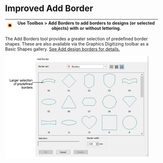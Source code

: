 # Improved Add Border

| ![AddBorder.png](assets/AddBorder.png) | Use Toolbox > Add Borders to add borders to designs (or selected objects) with or without lettering. |
| -------------------------------------- | ---------------------------------------------------------------------------------------------------- |

The Add Borders tool provides a greater selection of predefined border shapes. These are also available via the Graphics Digitizing toolbar as a Basic Shapes gallery. [See Add design borders for details.](../../Modifying/productivity/Add_design_borders)

![AddBorders.png](assets/AddBorders.png)
